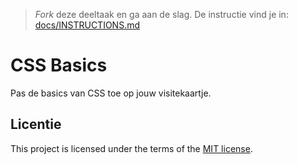 > _Fork_ deze deeltaak en ga aan de slag. De instructie vind je in: [docs/INSTRUCTIONS.md](https://github.com/fdnd-task/your-tribe-css-basics/blob/main/docs/INSTRUCTIONS.md)

# CSS Basics

Pas de basics van CSS toe op jouw visitekaartje.

## Licentie

This project is licensed under the terms of the [MIT license](./LICENSE).
